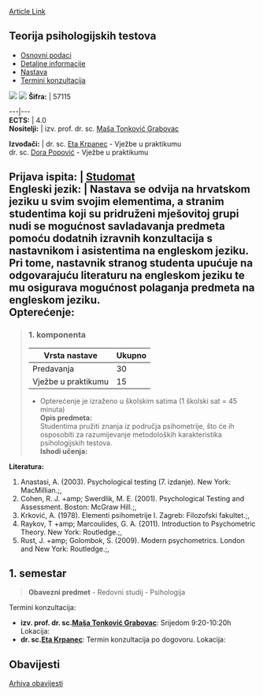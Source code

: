 [Article Link](https://www.fhs.hr/predmet/tpt)

## Teorija psihologijskih testova
  * [Osnovni podaci](https://www.fhs.hr/predmet/tpt#v1id-904882_695123_1_0 "Osnovni podaci")
  * [Detaljne informacije](https://www.fhs.hr/predmet/tpt#v1id-904882_695123_1_1 "Detaljne informacije")
  * [Nastava](https://www.fhs.hr/predmet/tpt#v1id-904882_695123_1_2 "Nastava")
  * [Termini konzultacija](https://www.fhs.hr/predmet/tpt#v1id-904882_695123_1_3 "Termini konzultacija")


[![](https://www.fhs.hr/img/flags/gif/hr.gif)](https://www.fhs.hr/predmet/tpt) [![](https://www.fhs.hr/img/flags/gif/gb.gif)](https://www.fhs.hr/en/course/topt)
**Šifra:** |  57115  
  
---|---  
**ECTS:** |  4.0   
**Nositelji:** |  izv. prof. dr. sc. [Maša Tonković Grabovac](https://www.fhs.hr/djelatnik/masa.tonkovic_grabovac)   
  
**Izvođači:** |  dr. sc. [Eta Krpanec](https://www.fhs.hr/djelatnik/eta.krpanec) - Vježbe u praktikumu  
dr. sc. [Dora Popović](https://www.fhs.hr/djelatnik/dora.popovic) - Vježbe u praktikumu  
  
**Prijava ispita:** |  [Studomat](http://www.isvu.hr/studomat)  
**Engleski jezik:** |  Nastava se odvija na hrvatskom jeziku u svim svojim elementima, a stranim studentima koji su pridruženi mješovitoj grupi nudi se mogućnost savladavanja predmeta pomoću dodatnih izravnih konzultacija s nastavnikom i asistentima na engleskom jeziku. Pri tome, nastavnik stranog studenta upućuje na odgovarajuću literaturu na engleskom jeziku te mu osigurava mogućnost polaganja predmeta na engleskom jeziku.   
**Opterećenje:**  
---  
> ### 1. komponenta
> | Vrsta nastave | Ukupno  
> ---|---  
> Predavanja | 30  
> Vježbe u praktikumu | 15  
> * Opterećenje je izraženo u školskim satima (1 školski sat = 45 minuta)   
**Opis predmeta:**  
> Studentima pružiti znanja iz područja psihometrije, što će ih osposobiti za razumijevanje metodoloških karakteristika psihologijskih testova.  
**Ishodi učenja:**  

  
**Literatura:**  
  1. Anastasi, A. (2003). Psychological testing (7. izdanje). New York: MacMillian.;, 
  2. Cohen, R. J. +amp; Swerdlik, M. E. (2001). Psychological Testing and Assessment. Boston: McGraw Hill.;, 
  3. Krković, A. (1978). Elementi psihometrije I. Zagreb: Filozofski fakultet.;, 
  4. Raykov, T +amp; Marcoulides, G. A. (2011). Introduction to Psychometric Theory. New York: Routledge.;, 
  5. Rust, J. +amp; Golombok, S. (2009). Modern psychometrics. London and New York: Routledge.;, 

  
**1. semestar**  
---  
> **Obavezni predmet** - Redovni studij - Psihologija  
>   
Termini konzultacija: 
  * **izv. prof. dr. sc.[Maša Tonković Grabovac](https://www.fhs.hr/djelatnik/masa.tonkovic_grabovac)**: 
Srijedom 9:20-10:20h
Lokacija: 
  * **dr. sc.[Eta Krpanec](https://www.fhs.hr/djelatnik/eta.krpanec)**: 
Termin konzultacija po dogovoru.
Lokacija: 


## Obavijesti
[Arhiva obavijesti](https://www.fhs.hr/predmet/tpt?@=20ox5#news_77811 "Arhiva obavijesti")
